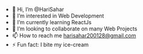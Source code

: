 - 👋 Hi, I’m @HariSahar
- 👀 I’m interested in Web Development
- 🌱 I’m currently learning ReactJs
- 💞️ I’m looking to collaborate on many Web Projects
- 📫 How to reach me harisahar200128@gmail.com
- ⚡ Fun fact: I bite my ice-cream

<!---
HariSahar/HariSahar is a ✨ special ✨ repository because its `README.md` (this file) appears on your GitHub profile.
You can click the Preview link to take a look at your changes.
--->
